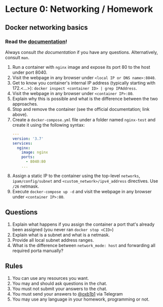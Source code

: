 # Lecture 0: Networking / Homework

## Docker networking basics

### Read the [documentation](https://docs.docker.com/engine/reference/run/)!

Always consult *the documentation* if you have any questions. Alternatively, consult `man`.

1. Run a container with `nginx` image and expose its port 80 to the host under port 8040.
2. Visit the webpage in any browser under `<local IP or DNS name>:8040`.
3. Get to know you container's internal IP address (typically starting with 172.<...>): `docker inspect <container ID> | grep IPAddress`.
4. Visit the webpage in any browser under `<container IP>:80`.
5. Explain why this is possible and what is the difference between the two approaches.
6. Stop and remove the container (see the official documentation; link above).
7. Create a `docker-compose.yml` file under a folder named `nginx-test` and create it using the following syntax:
    ```yaml
    ---
    version: '3.7'
    services:
      nginx:
        image: nginx
        ports:
          - 8040:80
        ...
    ```
8. Assign a static IP to the container using the top-level `networks`, `ipam/config/subnet` and `<custom_network>/ipv4_address` directives. Use `/26` netmask.
9. Execute `docker-compose up -d` and visit the webpage in any browser under `<container IP>:80`.

## Questions

1. Explain what happens if you assign the container a port that's already been assigned (you never ran `docker stop <CID>`)
2. Explain what is a subnet and what is a netmask.
3. Provide all local subnet address ranges.
4. What is the difference between `network_mode: host` and forwarding all required porta manually?

## Rules

1. You can use any resources you want.
2. You may and should ask questions in the chat.
3. You must not submit your answers to the chat.
4. You must send your answers to [@oxb1b1](https://t.me/oxb1b1) via Telegram
5. You may use any language in your homework, programming or not.
